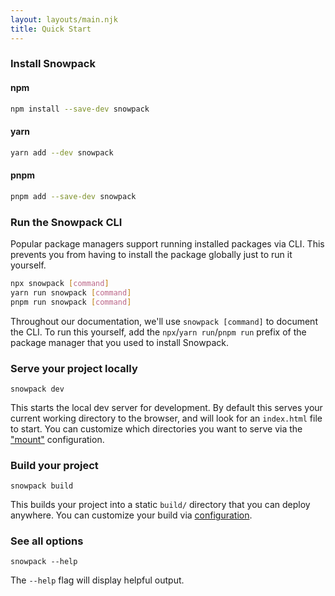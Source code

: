 ```yaml
---
layout: layouts/main.njk
title: Quick Start
---
```


### Install Snowpack

#### npm

```bash
npm install --save-dev snowpack
```

#### yarn

```bash
yarn add --dev snowpack
```

#### pnpm

```bash
pnpm add --save-dev snowpack
```

### Run the Snowpack CLI

Popular package managers support running installed packages via CLI. This prevents you from having to install the package globally just to run it yourself.

```bash
npx snowpack [command]
yarn run snowpack [command]
pnpm run snowpack [command]
```

Throughout our documentation, we'll use `snowpack [command]` to document the CLI. To run this yourself, add the `npx`/`yarn run`/`pnpm run` prefix of the package manager that you used to install Snowpack.

### Serve your project locally

```
snowpack dev
```

This starts the local dev server for development. By default this serves your current working directory to the browser, and will look for an `index.html` file to start. You can customize which directories you want to serve via the ["mount"](/reference/configuration) configuration.

### Build your project

```
snowpack build
```

This builds your project into a static `build/` directory that you can deploy anywhere. You can customize your build via [configuration](/reference/configuration).


### See all options

```
snowpack --help
```

The `--help` flag will display helpful output.
